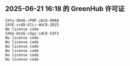 ## 2025-06-21 16:18 的 GreenHub 许可证
```
SXYu-XK46-rP9P-j6C8-99A0
SXYE-zr6D-GlLr-mhC8-2D25
No license code
SXXe-Qn16-cUgz-i4C8-53F3
No license code
No license code
No license code
No license code
No license code
No license code
```

